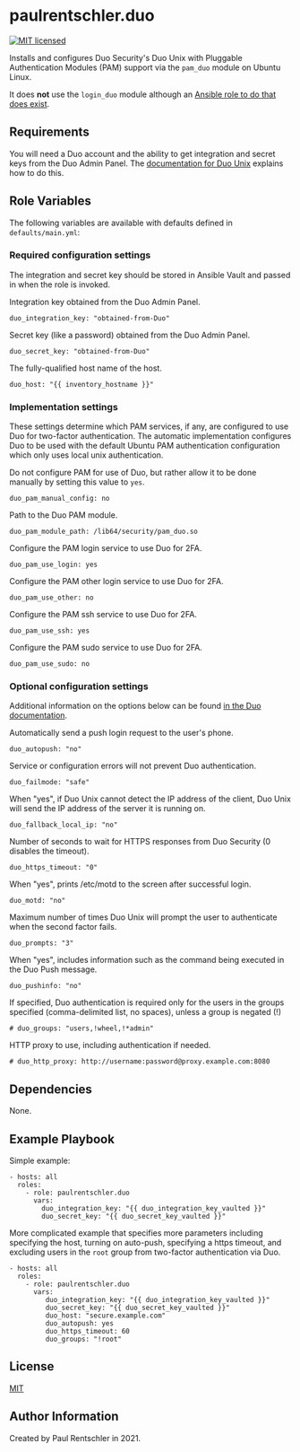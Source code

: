 paulrentschler.duo
==================

[![MIT licensed][mit-badge]][mit-link]

Installs and configures Duo Security's Duo Unix with Pluggable Authentication Modules (PAM) support via the `pam_duo` module on Ubuntu Linux.

It does **not** use the `login_duo` module although an [Ansible role to do that does exist](https://github.com/jlafon/ansible-duo-security).


Requirements
------------

You will need a Duo account and the ability to get integration and secret keys from the Duo Admin Panel. The [documentation for Duo Unix](https://duo.com/docs/duounix) explains how to do this.


Role Variables
--------------

The following variables are available with defaults defined in `defaults/main.yml`:

### Required configuration settings

The integration and secret key should be stored in Ansible Vault and passed in when the role is invoked.

Integration key obtained from the Duo Admin Panel.

    duo_integration_key: "obtained-from-Duo"

Secret key (like a password) obtained from the Duo Admin Panel.

    duo_secret_key: "obtained-from-Duo"

The fully-qualified host name of the host.

    duo_host: "{{ inventory_hostname }}"


### Implementation settings

These settings determine which PAM services, if any, are configured to use Duo for two-factor authentication. The automatic implementation configures Duo to be used with the default Ubuntu PAM authentication configuration which only uses local unix authentication.

Do not configure PAM for use of Duo, but rather allow it to be done manually by setting this value to `yes`.

    duo_pam_manual_config: no

Path to the Duo PAM module.

    duo_pam_module_path: /lib64/security/pam_duo.so

Configure the PAM login service to use Duo for 2FA.

    duo_pam_use_login: yes

Configure the PAM other login service to use Duo for 2FA.

    duo_pam_use_other: no

Configure the PAM ssh service to use Duo for 2FA.

    duo_pam_use_ssh: yes

Configure the PAM sudo service to use Duo for 2FA.

    duo_pam_use_sudo: no


### Optional configuration settings

Additional information on the options below can be found [in the Duo documentation](https://duo.com/docs/duounix#duo-configuration-options).

Automatically send a push login request to the user's phone.

    duo_autopush: "no"

Service or configuration errors will not prevent Duo authentication.

    duo_failmode: "safe"

When "yes", if Duo Unix cannot detect the IP address of the client, Duo Unix will send the IP address of the server it is running on.

    duo_fallback_local_ip: "no"

Number of seconds to wait for HTTPS responses from Duo Security (0 disables the timeout).

    duo_https_timeout: "0"

When "yes", prints /etc/motd to the screen after successful login.

    duo_motd: "no"

Maximum number of times Duo Unix will prompt the user to authenticate when the second factor fails.

    duo_prompts: "3"

When "yes", includes information such as the command being executed in the Duo Push message.

    duo_pushinfo: "no"

If specified, Duo authentication is required only for the users in the groups specified (comma-delimited list, no spaces), unless a group is negated (!)

    # duo_groups: "users,!wheel,!*admin"

HTTP proxy to use, including authentication if needed.

    # duo_http_proxy: http://username:password@proxy.example.com:8080


Dependencies
------------

None.


Example Playbook
----------------

Simple example:

    - hosts: all
      roles:
        - role: paulrentschler.duo
          vars:
            duo_integration_key: "{{ duo_integration_key_vaulted }}"
            duo_secret_key: "{{ duo_secret_key_vaulted }}"

More complicated example that specifies more parameters including specifying the host, turning on auto-push, specifying a https timeout, and excluding users in the `root` group from two-factor authentication via Duo.

    - hosts: all
      roles:
        - role: paulrentschler.duo
          vars:
             duo_integration_key: "{{ duo_integration_key_vaulted }}"
             duo_secret_key: "{{ duo_secret_key_vaulted }}"
             duo_host: "secure.example.com"
             duo_autopush: yes
             duo_https_timeout: 60
             duo_groups: "!root"


License
-------

[MIT][mit-link]


Author Information
------------------

Created by Paul Rentschler in 2021.


[mit-badge]: https://img.shields.io/badge/license-MIT-blue.svg
[mit-link]: https://github.com/paulrentschler/ansible-role-duo/blob/master/LICENSE
